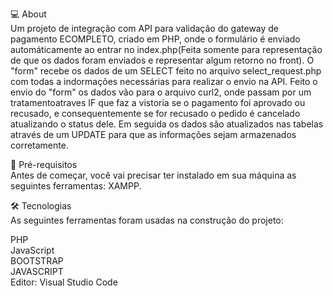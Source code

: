 💻 About<br>
Um projeto de integração com API para validação do gateway de pagamento ECOMPLETO, criado em PHP, onde o formulário é enviado automáticamente ao entrar no index.php(Feita somente para representação de que os dados foram enviados e representar algum retorno no front). O "form" recebe os dados de um SELECT feito no arquivo select_request.php com todas a indormações necessárias para realizar o envio na API. Feito o envio do "form" os dados vão para o arquivo curl2, onde passam por um tratamentoatraves IF que faz a vistoria se o pagamento foi aprovado ou recusado, e consequentemente se for recusado o pedido é cancelado atualizando o status dele. Em seguida os dados são atualizados nas tabelas através de um UPDATE para que as informações sejam armazenados corretamente.


🚀 Pré-requisitos<br>
Antes de começar, você vai precisar ter instalado em sua máquina as seguintes ferramentas: XAMPP.


🛠 Tecnologias<br>
As seguintes ferramentas foram usadas na construção do projeto:


PHP<br>
JavaScript<br>
BOOTSTRAP<br>
JAVASCRIPT<br>
Editor: Visual Studio Code

